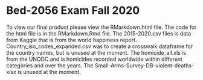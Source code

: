 # Bed-2056 Exam Fall 2020

To view our final product please view the RMarkdown.html file. The code for the html file is in the RMarkdown.Rmd file. The 2015-2020.csv files is data from Kaggle that is from the world happiness report. Country_iso_codes_expanded.csv was to create a crosswalk dataframe for the country names, but is unused at the moment. The homicide_all.xls is from the UNODC and is homicides recorded worldwide within different categories and over the years. The Small-Arms-Survey-DB-violent-deaths-xlsx is unused at the moment. 